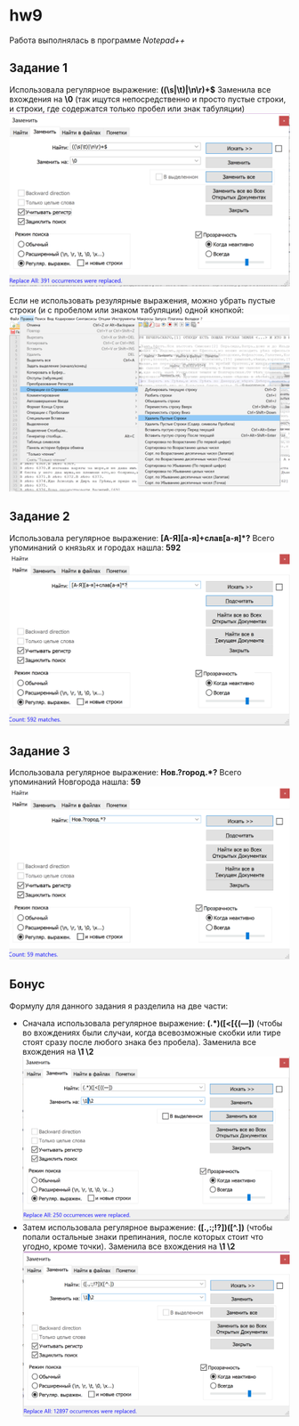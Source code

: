 # hw9
Работа выполнялась в программе *Notepad++*
## Задание 1
Использовала регулярное выражение: **((\s|\t)|\n\r)+$** Заменила все вхождения на **\0** (так ищутся непосредственно и просто пустые строки, и строки, где содержатся только пробел или знак табуляции)
![](https://github.com/sikuchina/hw9/blob/master/1.png "Первый способ")

Если не использовать резулярные выражения, можно убрать пустые строки (и с пробелом или знаком табуляции) одной кнопкой:
![](https://github.com/sikuchina/hw9/blob/master/1%20(alternative).png "Второй способ")
## Задание 2
Использовала регулярное выражение: **[А-Я][а-я]+слав[а-я]*?** Всего упоминаний о князьях и городах нашла: **592**
![](https://github.com/sikuchina/hw9/blob/master/2.png)
## Задание 3
Использовала регулярное выражение: **Нов.?город.*?** Всего упоминаний Новгорода нашла: **59**
![](https://github.com/sikuchina/hw9/blob/master/3.png)
## Бонус
Формулу для данного задания я разделила на две части:
* Сначала использовала регулярное выражение: **(.*)([<[{(—])** (чтобы во вхождениях были случаи, когда всевозможные скобки или тире стоят сразу после любого знака без пробела). Заменила все вхождения на **\1 \2**
![](https://github.com/sikuchina/hw9/blob/master/%D0%B1%D0%BE%D0%BD%D1%83%D1%81%201.png)
* Затем использовала регулярное выражение: **([.,:;!?])([^.])** (чтобы попали остальные знаки препинания, после которых стоит что угодно, кроме точки). Заменила все вхождения на **\1 \2**
![](https://github.com/sikuchina/hw9/blob/master/%D0%B1%D0%BE%D0%BD%D1%83%D1%81%202.png)
